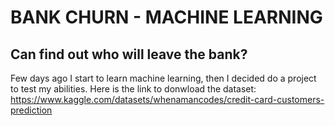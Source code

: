 # BANK CHURN - MACHINE LEARNING

## Can find out who will leave the bank?

Few days ago I start to learn machine learning, then I decided do a project to test my abilities.
Here is the link to donwload the dataset: https://www.kaggle.com/datasets/whenamancodes/credit-card-customers-prediction
